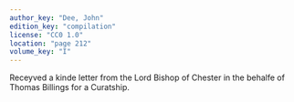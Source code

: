 ```yaml
---
author_key: "Dee, John"
edition_key: "compilation"
license: "CC0 1.0"
location: "page 212"
volume_key: "I"
---
```

Receyved a kinde letter from the Lord Bishop of Chester in the behalfe of
Thomas Billings for a Curatship.
